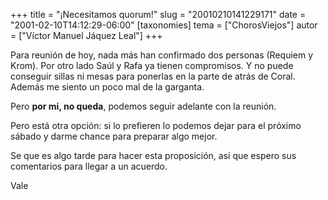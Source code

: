 +++
title = "¡Necesitamos quorum!"
slug = "20010210141229171"
date = "2001-02-10T14:12:29-06:00"
[taxonomies]
tema = ["ChorosViejos"]
autor = ["Víctor Manuel Jáquez Leal"]
+++

Para reunión de hoy, nada más han confirmado dos personas (Requiem y
Krom). Por otro lado Saúl y Rafa ya tienen compromisos. Y no puede
conseguir sillas ni mesas para ponerlas en la parte de atrás de Coral.
Además me siento un poco mal de la garganta.

Pero **por mi, no queda**, podemos seguir adelante con la reunión.

Pero está otra opción: si lo prefieren lo podemos dejar para el próximo
sábado y darme chance para preparar algo mejor.

Se que es algo tarde para hacer esta proposición, así que espero sus
comentarios para llegar a un acuerdo.

Vale
